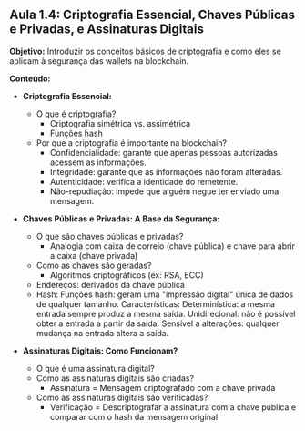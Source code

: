 ## Aula 1.4: Criptografia Essencial, Chaves Públicas e Privadas, e Assinaturas Digitais

**Objetivo:** Introduzir os conceitos básicos de criptografia e como eles se aplicam à segurança das wallets na blockchain.

**Conteúdo:**

- **Criptografia Essencial:**
    - O que é criptografia?
        - Criptografia simétrica vs. assimétrica
        - Funções hash
    - Por que a criptografia é importante na blockchain?
        - Confidencialidade: garante que apenas pessoas autorizadas acessem as informações.
        - Integridade: garante que as informações não foram alteradas.
        - Autenticidade: verifica a identidade do remetente.
        - Não-repudiação: impede que alguém negue ter enviado uma mensagem.

- **Chaves Públicas e Privadas: A Base da Segurança:**
    - O que são chaves públicas e privadas?
        - Analogia com caixa de correio (chave pública) e chave para abrir a caixa (chave privada)
    - Como as chaves são geradas?
        - Algoritmos criptográficos (ex: RSA, ECC)
    - Endereços: derivados da chave pública
    - Hash:
        Funções hash: geram uma "impressão digital" única de dados de qualquer tamanho.
        Características:
            Determinística: a mesma entrada sempre produz a mesma saída.
            Unidirecional: não é possível obter a entrada a partir da saída.
            Sensível a alterações: qualquer mudança na entrada altera a saída.
- **Assinaturas Digitais: Como Funcionam?**
    - O que é uma assinatura digital?
    - Como as assinaturas digitais são criadas?
        - Assinatura = Mensagem criptografado com a chave privada
    - Como as assinaturas digitais são verificadas?
        - Verificação = Descriptografar a assinatura com a chave pública e comparar com o hash da mensagem original